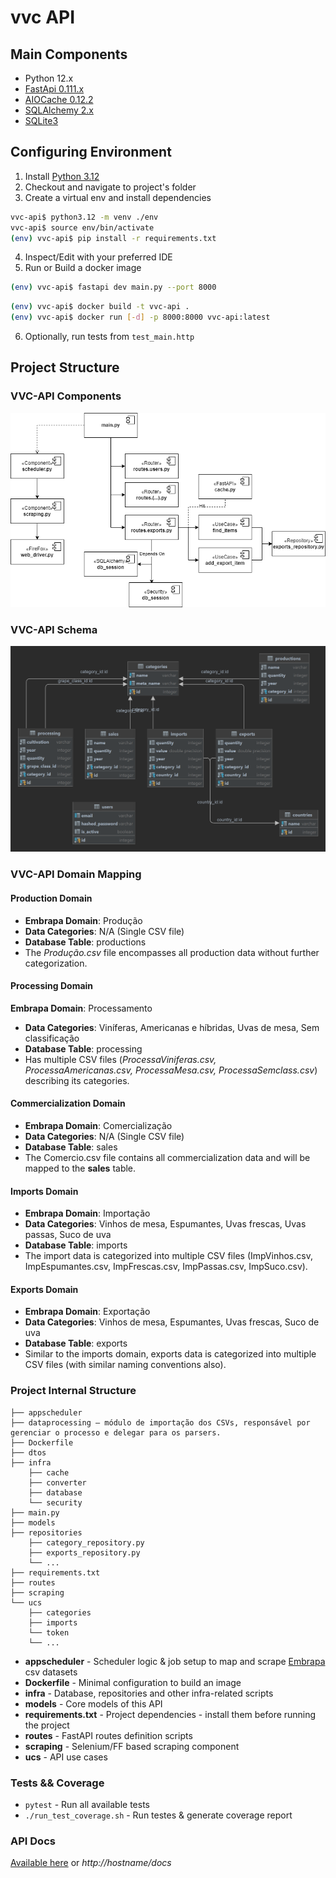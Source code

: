 # vvc API

## Main Components

* Python 12.x
* [FastApi 0.111.x](https://fastapi.tiangolo.com/tutorial/)
* [AIOCache 0.12.2](https://pypi.org/project/aiocache/)
* [SQLAlchemy 2.x](https://docs.sqlalchemy.org/en/20/contents.html)
* [SQLite3](https://www.sqlite.org/index.html)

## Configuring Environment

1. Install [Python 3.12](https://www.python.org/downloads/)
2. Checkout and navigate to project's folder
3. Create a virtual env and install dependencies
```bash
vvc-api$ python3.12 -m venv ./env
vvc-api$ source env/bin/activate
(env) vvc-api$ pip install -r requirements.txt
```
4. Inspect/Edit with your preferred IDE
5. Run or Build a docker image
```bash
(env) vvc-api$ fastapi dev main.py --port 8000
```
```bash
(env) vvc-api$ docker build -t vvc-api .
(env) vvc-api$ docker run [-d] -p 8000:8000 vvc-api:latest
```
6. Optionally, run tests from `test_main.http`

## Project Structure

### VVC-API Components
![VVC Api Main Components](imgs/vvc-comps.png)


### VVC-API Schema
![VVC DB Schema](imgs/vvc-schema.png)

### VVC-API Domain Mapping

#### Production Domain
* **Embrapa Domain**: Produção
* **Data Categories**: N/A (Single CSV file)
* **Database Table**: productions
* The _Produção.csv_ file encompasses all production data without further categorization.


#### Processing Domain

**Embrapa Domain**: Processamento
* **Data Categories**: Viníferas, Americanas e híbridas, Uvas de mesa, Sem classificação
* **Database Table**: processing
* Has multiple CSV files (_ProcessaViniferas.csv, ProcessaAmericanas.csv, ProcessaMesa.csv, ProcessaSemclass.csv_) describing its categories.

#### Commercialization Domain

* **Embrapa Domain**: Comercialização
* **Data Categories**: N/A (Single CSV file)
* **Database Table**: sales
* The Comercio.csv file contains all commercialization data and will be mapped to the **sales** table.

#### Imports Domain

* **Embrapa Domain**: Importação
* **Data Categories**: Vinhos de mesa, Espumantes, Uvas frescas, Uvas passas, Suco de uva
* **Database Table**: imports
* The import data is categorized into multiple CSV files (ImpVinhos.csv, ImpEspumantes.csv, ImpFrescas.csv, ImpPassas.csv, ImpSuco.csv). 

#### Exports Domain

* **Embrapa Domain**: Exportação
* **Data Categories**: Vinhos de mesa, Espumantes, Uvas frescas, Suco de uva
* **Database Table**: exports
* Similar to the imports domain, exports data is categorized into multiple CSV files (with similar naming conventions also).


### Project Internal Structure

```
├── appscheduler
├── dataprocessing – módulo de importação dos CSVs, responsável por gerenciar o processo e delegar para os parsers. 
├── Dockerfile
├── dtos
├── infra
    ├── cache
    ├── converter
    ├── database
    └── security
├── main.py
├── models
├── repositories
    ├── category_repository.py
    ├── exports_repository.py
    └── ... 
├── requirements.txt
├── routes
├── scraping
└── ucs
    ├── categories
    ├── imports
    └── token
    └── ...
```

* **appscheduler** - Scheduler logic & job setup to map and scrape [Embrapa](http://vitibrasil.cnpuv.embrapa.br/index.php?opcao=opt_01) csv datasets
* **Dockerfile** - Minimal configuration to build an image
* **infra** - Database, repositories and other infra-related scripts
* **models** - Core models of this API
* **requirements.txt** - Project dependencies - install them before running the project
* **routes** - FastAPI routes definition scripts
* **scraping** - Selenium/FF based scraping component 
* **ucs** - API use cases 

### Tests && Coverage

* `pytest` - Run all available tests
* `./run_test_coverage.sh` - Run testes & generate coverage report

### API Docs

[Available here](http://localhost:8000/docs) or _http://hostname/docs_